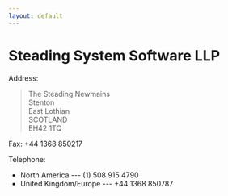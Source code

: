 ```yaml
---
layout: default
---
```


# Steading System Software LLP

Address:

>The Steading Newmains<br/>
>Stenton<br/>
>East Lothian<br/>
>SCOTLAND<br/>
>EH42 1TQ

Fax: +44 1368 850217

Telephone:

* North America --- (1) 508 915 4790
* United Kingdom/Europe --- +44 1368 850787
